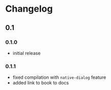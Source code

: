 # Changelog

## 0.1

### 0.1.0

- initial release

### 0.1.1

- fixed compilation with `native-dialog` feature
- added link to book to docs
